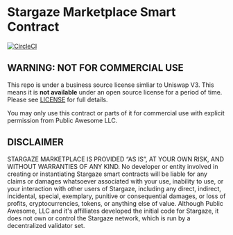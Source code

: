 # Stargaze Marketplace Smart Contract

[![CircleCI](https://circleci.com/gh/public-awesome/marketplace/tree/main.svg?style=svg)](https://circleci.com/gh/public-awesome/marketplace/tree/main)

## WARNING: NOT FOR COMMERCIAL USE

This repo is under a business source license simliar to Uniswap V3. This means it is **not available** under an open source license for a period of time. Please see [LICENSE](LICENSE) for full details.

You may only use this contract or parts of it for commercial use with explicit permission from Public Awesome LLC.

## DISCLAIMER

STARGAZE MARKETPLACE IS PROVIDED “AS IS”, AT YOUR OWN RISK, AND WITHOUT WARRANTIES OF ANY KIND. No developer or entity involved in creating or instantiating Stargaze smart contracts will be liable for any claims or damages whatsoever associated with your use, inability to use, or your interaction with other users of Stargaze, including any direct, indirect, incidental, special, exemplary, punitive or consequential damages, or loss of profits, cryptocurrencies, tokens, or anything else of value. Although Public Awesome, LLC and it's affilliates developed the initial code for Stargaze, it does not own or control the Stargaze network, which is run by a decentralized validator set.
